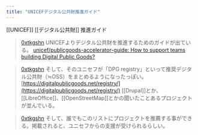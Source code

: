 ```yaml
---
title: "UNICEFデジタル公共財推進ガイド"
---
```


[[UNICEF]] [[デジタル公共財]] 推進ガイド
> [0xtkgshn](https://twitter.com/0xtkgshn/status/1771041853170995681) UNICEFよりデジタル公共財を推進するためのガイドが出ている。
>  [unicef/publicgoods-accelerator-guide: How to support teams building Digital Public Goods?](https://github.com/unicef/publicgoods-accelerator-guide)

> [0xtkgshn](https://twitter.com/0xtkgshn/status/1771044030878712259) そして、そのユニセフが「DPG registry」といって推奨デジタル公共財（≒OSS）をまとめるようになったっぽい。
>  [https://digitalpublicgoods.net/registry/](https://digitalpublicgoods.net/registry/)
>  [[Drupal]]とか、[[LibreOffice]]、[[OpenStreetMap]]とかの聞いたことあるプロジェクトが並んでいる。


> [0xtkgshn](https://twitter.com/0xtkgshn/status/1771044488695181412) そして、誰でもこのリストにプロジェクトを推薦する事ができる。掲載されると、ユニセフからの支援が受けられるらしい。

